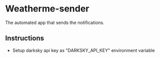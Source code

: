 # Weatherme-sender
The automated app that sends the notifications.

## Instructions
* Setup darksky api key as "DARKSKY_API_KEY" environment variable